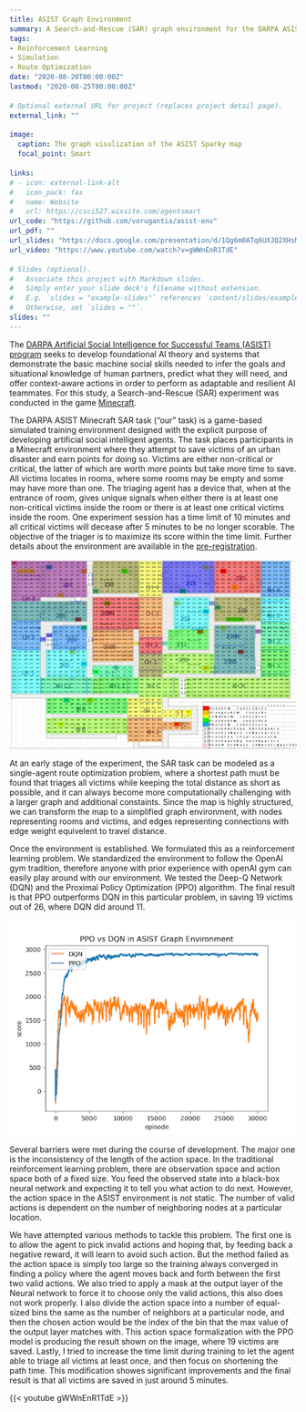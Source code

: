 ```yaml
---
title: ASIST Graph Environment
summary: A Search-and-Rescue (SAR) graph environment for the DARPA ASIST program
tags:
- Reinforcement Learning
- Simulation
- Route Optimization
date: "2020-08-20T00:00:00Z"
lastmod: "2020-08-25T00:00:00Z"

# Optional external URL for project (replaces project detail page).
external_link: ""

image:
  caption: The graph visulization of the ASIST Sparky map
  focal_point: Smart

links:
# - icon: external-link-alt
#   icon_pack: fas
#   name: Website
#   url: https://csci527.wixsite.com/agentsmart
url_code: "https://github.com/vorugantia/asist-env"
url_pdf: ""
url_slides: "https://docs.google.com/presentation/d/1Qg6m0ATq6UXJQ2XHsMnuuieefZzAe_h38RBVjwsHb6s/edit?usp=sharing"
url_video: "https://www.youtube.com/watch?v=gWWnEnR1TdE"

# Slides (optional).
#   Associate this project with Markdown slides.
#   Simply enter your slide deck's filename without extension.
#   E.g. `slides = "example-slides"` references `content/slides/example-slides.md`.
#   Otherwise, set `slides = ""`.
slides: ""
---
```


The [DARPA Artificial Social Intelligence for Successful Teams (ASIST) program](https://www.darpa.mil/program/artificial-social-intelligence-for-successful-teams) seeks to develop foundational AI theory and systems that demonstrate the basic machine social skills needed to infer the goals and situational knowledge of human partners, predict what they will need, and offer context-aware actions in order to perform as adaptable and resilient AI teammates. For this study, a Search-and-Rescue (SAR) experiment was conducted in the game [Minecraft](https://www.minecraft.net/en-us).

The DARPA ASIST Minecraft SAR task (“our” task) is a game-based simulated training environment designed with the explicit purpose of developing artificial social intelligent agents. The task places participants in a Minecraft environment where they attempt to save victims of an urban disaster and earn points for doing so. Victims are either non-critical or critical, the latter of which are worth more points but take more time to save. All victims locates in rooms, where some rooms may be empty and some may have more than one. The triaging agent has a device that, when at the entrance of room, gives unique signals when either there is at least one non-critical victims inside the room or there is at least one critical victims inside the room. One experiment session has a time limit of 10 minutes and all critical victims will decease after 5 minutes to be no longer scorable. The objective of the triager is to maximize its score within the time limit. Further details about the environment are available in the [pre-registration](https://doi.org/10.17605/OSF.IO/GXPQ5).

![ASIST MAP 2D](map.png "An example ASIST Map in 2D")

At an early stage of the experiment, the SAR task can be modeled as a single-agent route optimization problem, where a shortest path must be found that triages all victims while keeping the total distance as short as possible, and it can always become more computationally challenging with a larger graph and additional constaints. Since the map is highly structured, we can transform the map to a simplified graph environment, with nodes representing rooms and victims, and edges representing connections with edge weight equivelent to travel distance. 

Once the environment is established. We formulated this as a reinforcement learning problem. We standardized the environment to follow the OpenAI gym tradition, therefore anyone with prior experience with openAI gym can easily play around with our environment. We tested the Deep-Q Network (DQN) and the Proximal Policy Optimization (PPO) algorithm. The final result is that PPO outperforms DQN in this particular problem, in saving 19 victims out of 26, where DQN did around 11. 

![PPO and DQN training graph](train.png "PPO outperforms DQN in this problem")

Several barriers were met during the course of development. The major one is the inconsistency of the length of the action space. In the traditional reinforcement learning problem, there are observation space and action space both of a fixed size. You feed the observed state into a black-box neural network and expecting it to tell you what action to do next. However, the action space in the ASIST environment is not static. The number of valid actions is dependent on the number of neighboring nodes at a particular location. 

We have attempted various methods to tackle this problem. The first one is to allow the agent to pick invalid actions and hoping that, by feeding back a negative reward, it will learn to avoid such action. But the method failed as the action space is simply too large so the training always converged in finding a policy where the agent moves back and forth between the first two valid actions. We also tried to apply a mask at the output layer of the Neural network to force it to choose only the valid actions, this also does not work properly. I also divide the action space into a number of equal-sized bins the same as the number of neighbors at a particular node, and then the chosen action would be the index of the bin that the max value of the output layer matches with. This action space formalization with the PPO model is producing the result shown on the image, where 19 victims are saved. Lastly, I tried to increase the time limit during training to let the agent able to triage all victims at least once, and then focus on shortening the path time. This modification showes significant improvements and the final result is that all victims are saved in just around 5 minutes.

{{< youtube gWWnEnR1TdE >}}
